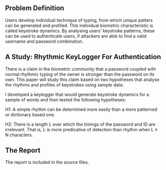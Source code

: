 ## Problem Definition

Users develop individual technique of typing, from which unique patters can be generated and profiled. This individual biometric characteristic is called keystroke dynamics. By analysing users’ keystroke patterns, these can be used to authenticate users, if attackers are able to find a valid username and password combination.

## A Study: Rhythmic KeyLogger For Authentication

There is a claim in the biometric community that a password coupled with normal rhythmic typing of the owner is stronger than the password on its own. This paper will study this claim based on two hypotheses that analyse the rhythms and profiles of keystrokes using sample data:

I developed a keylogger that would generate keystroke dynamics for a sample of words and then tested the following hypotheses:

H1: A simple rhythm can be determined more easily than a more patterned or dictionary based one.

H2: There is a length L over which the timings of the password and ID are irrelevant. That is, L is more predicative of detection than rhythm when L ≥ N characters.

## The Report

The report is included in the source files. 
